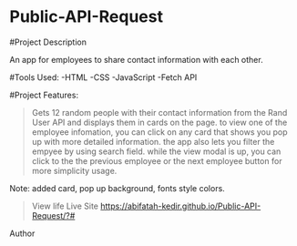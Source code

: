 # Public-API-Request

#Project Description

An app for employees to share contact information with each other.

#Tools Used:
-HTML
-CSS
-JavaScript 
-Fetch API

#Project Features:

>Gets 12 random people with their contact information from the Rand User API and displays them in cards on the page.
to view one of the employee infomation, you can click on any card that shows you pop up with more detailed information.
the app also lets you filter the empyee by using search field. while the view modal is up, you can click to the the previous employee or
the next employee button for more simplicity usage.

Note: added card, pop up background, fonts style colors.

>View life Live Site https://abifatah-kedir.github.io/Public-API-Request/?#

Author

<!-- Abifatah S kedir -->
